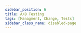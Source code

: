 ```yaml
---
sidebar_position: 6
title: A/B Testing
tags: [Managment, Change, Tests]
sidebar_class_name: disabled-page
---
```


